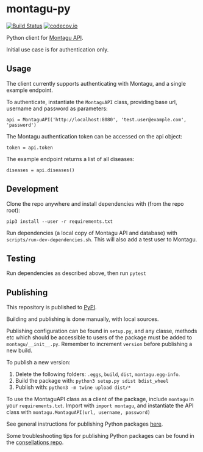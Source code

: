 # montagu-py

[![Build Status](https://travis-ci.com/vimc/montagu-py.svg?branch=master)](https://travis-ci.com/vimc/montagu-py)
[![codecov.io](https://codecov.io/github/vimc/montagu-py/coverage.svg?branch=master)](https://codecov.io/github/vimc/montagu-py?branch=master)

Python client for [Montagu API](https://github.com/vimc/montagu-api). 

Initial use case is for authentication only.

## Usage

The client currently supports authenticating with Montagu, and a single example endpoint.

To authenticate, instantiate the `MontaguAPI` class, providing base url, username and password as parameters:

```
api = MontaguAPI('http://localhost:8080', 'test.user@example.com', 'password')
```

The Montagu authentication token can be accessed on the api object: 
```
token = api.token
```

The example endpoint returns a list of all diseases:
```
diseases = api.diseases()
```

## Development

Clone the repo anywhere and install dependencies with (from the repo root):

```
pip3 install --user -r requirements.txt
```

Run dependencies (a local copy of Montagu API and database) with `scripts/run-dev-dependencies.sh`. This will also
add a test user to Montagu.

## Testing

Run dependencies as described above, then run `pytest`

## Publishing

This repository is published to [PyPI](https://pypi.org/project/montagu). 

Building and publishing is done manually, with local sources. 

Publishing configuration can be found in `setup.py`, and any classe, methods etc which should be accessible to users of the package
must be added to `montagu/__init__.py`. 
Remember to increment `version` before publishing a new build.

To publish a new version:
1. Delete the following folders: `.eggs`, `build`, `dist`, `montagu.egg-info`. 
1. Build the package with: `python3 setup.py sdist bdist_wheel`
1. Publish with: `python3 -m twine upload dist/*`

To use the MontaguAPI class as a client of the package, include `montagu` in your `requirements.txt`. Import with
`import montagu`, and instantiate the API class with `montagu.MontaguAPI(url, username, password)`


See general instructions for publishing Python packages [here](https://packaging.python.org/tutorials/packaging-projects/).

Some troubleshooting tips for publishing Python packages can be found in the 
[consellations repo](https://github.com/reside-ic/constellation/blob/master/publish.md).

